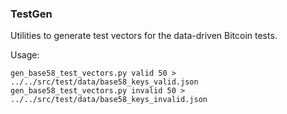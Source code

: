 ### TestGen

Utilities to generate test vectors for the data-driven Bitcoin tests.

Usage:

```
gen_base58_test_vectors.py valid 50 > ../../src/test/data/base58_keys_valid.json
gen_base58_test_vectors.py invalid 50 > ../../src/test/data/base58_keys_invalid.json
```
